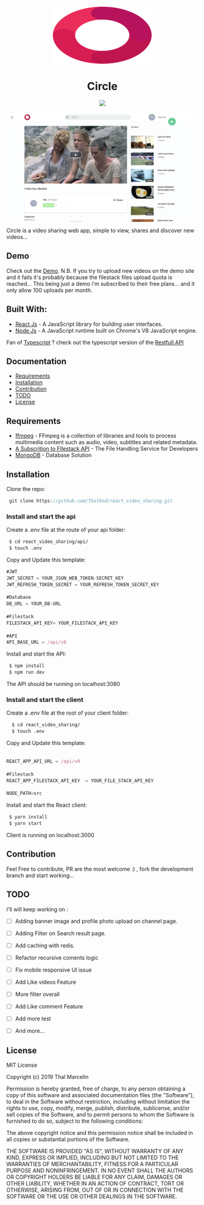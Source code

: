 <p align="center">
  <img width="260" height="150" src="https://github.com/ThalKod/react_video_sharing/blob/master/src/assets/images/logo.svg">
 <h1 align="center">Circle</h1>

 <p align="center">
 <a href="https://opensource.org/licenses/MIT"><img src="https://img.shields.io/badge/License-MIT-yellow.svg"/></a>
 </p>
  <img align="center"  src="https://github.com/ThalKod/react_video_sharing/blob/master/Screen%20Shot%202019-05-03%20at%2012.10.56%20PM.png">

 Circle is a video sharing web app, simple to view, shares and discover new videos...
</p>



## Demo
Check out the [Demo](http://circlevideo.thal.tech).
N.B. If you try to upload new videos on the demo site and it fails it's probably because the filestack files upload quota is reached... This being just a demo i'm subscribed to their free plans... and it only allow 100 uploads per month.

## Built With:
* [React Js](https://reactjs.org/) - A JavaScript library for building user interfaces.
* [Node Js](https://nodejs.org/en/) - A JavaScript runtime built on Chrome's V8 JavaScript engine.

Fan of [Typescript](https://www.typescriptlang.org/) ? check out the typescript version of the [Restfull API](https://github.com/ThalKod/typescript_circle_api)

## Documentation
* [Requirements](#requirements) 
* [Installation](#installation)
* [Contribution](#contribution)
* [TODO](#todo)
* [License](#license)



## Requirements
* [ffmpeg](https://ffmpeg.org/) - FFmpeg is a collection of libraries and tools to process multimedia content such as audio, video, subtitles and related metadata.
* [A Subscrition to FIlestack API](https://www.filestack.com/) - The File Handling Service for Developers
* [MongoDB](https://www.mongodb.com/) - Database Solution

## Installation

Clone the repo:
```js
 git clone https://github.com/ThalKod/react_video_sharing.git
```
 ### Install and start the api
 
 Create a .env file at the route of your api folder:
 
 ```bash
  $ cd react_video_sharing/api/
  $ touch .env
 ```
 Copy and Update this template: 
 ```js
 #JWT
 JWT_SECRET = YOUR_JSON_WEB_TOKEN-SECRET_KEY
 JWT_REFRESH_TOKEN_SECRET = YOUR_REFRESH_TOKEN_SECRET_KEY

 #Database
 DB_URL = YOUR_DB-URL
 
 #Filestack
 FILESTACK_API_KEY= YOUR_FILESTACK_API_KEY

 #API
 API_BASE_URL = /api/v0   
 ```
 Install and start the API:
```bash
 $ npm install
 $ npm run dev
```
The API should be running on localhost:3080

### Install and start the client

Create a .env file at the root of your client folder:

```bash
  $ cd react_video_sharing/
  $ touch .env
 ```
 
 Copy and Update this template: 
 ```js
 
 REACT_APP_API_URL = /api/v0
 
 #Filestack
 REACT_APP_FILESTACK_API_KEY  = YOUR_FILE_STACK_API_KEY

 NODE_PATH=src   
 ```
 Install and start the React client:
```bash
 $ yarn install
 $ yarn start
```
Client is running on localhost:3000

## Contribution

Feel Free to contribute, PR are the most welcome :) , fork the development branch and start working...

## TODO

I'll will keep working on :
- [ ] Adding banner image and profile photo upload on channel page.
- [ ] Adding Filter on Search result page.
- [ ] Add caching with redis.
- [ ] Refactor recursive coments logic
- [ ] Fix mobile responsive UI issue
- [ ] Add Like videos Feature
- [ ] More filter overall
- [ ] Add Like comment Feature
- [ ] Add more test
- [ ] And more... 


## License

MIT License

Copyright (c) 2019 Thal Marcelin

Permission is hereby granted, free of charge, to any person obtaining a copy
of this software and associated documentation files (the "Software"), to deal
in the Software without restriction, including without limitation the rights
to use, copy, modify, merge, publish, distribute, sublicense, and/or sell
copies of the Software, and to permit persons to whom the Software is
furnished to do so, subject to the following conditions:

The above copyright notice and this permission notice shall be included in all
copies or substantial portions of the Software.

THE SOFTWARE IS PROVIDED "AS IS", WITHOUT WARRANTY OF ANY KIND, EXPRESS OR
IMPLIED, INCLUDING BUT NOT LIMITED TO THE WARRANTIES OF MERCHANTABILITY,
FITNESS FOR A PARTICULAR PURPOSE AND NONINFRINGEMENT. IN NO EVENT SHALL THE
AUTHORS OR COPYRIGHT HOLDERS BE LIABLE FOR ANY CLAIM, DAMAGES OR OTHER
LIABILITY, WHETHER IN AN ACTION OF CONTRACT, TORT OR OTHERWISE, ARISING FROM,
OUT OF OR IN CONNECTION WITH THE SOFTWARE OR THE USE OR OTHER DEALINGS IN THE
SOFTWARE.
